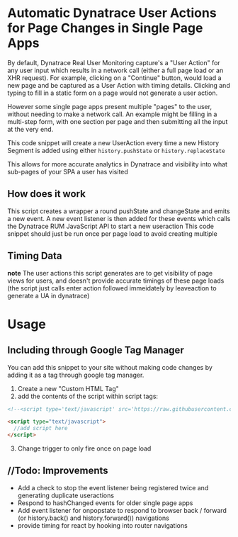 # Automatic Dynatrace User Actions for Page Changes in Single Page Apps
By default, Dynatrace Real User Monitoring capture's a "User Action" for any user input which results in a network call (either a full page load or an XHR request). For example, clicking on a "Continue" button, would load a new page and be captured as a User Action with timing details. Clicking and typing to fill in a static form on a page would not generate a user action. 

However some single page apps present multiple "pages" to the user, without needing to make a network call. An example might be filling in a multi-step form, with one section per page and then submitting all the input at the very end.

This code snippet will create a new UserAction every time a new History Segment is added using either `history.pushState` or `history.replaceState`

This allows for more accurate analytics in Dynatrace and visibility into what sub-pages of your SPA a user has visited

## How does it work
This script creates a wrapper a round pushState and changeState and emits a new event.
A new event listener is then added for these events which calls the Dynatrace RUM JavaScript API to start a new useraction
This code snippet should just be run once per page load to avoid creating multiple 

## Timing Data
**note** The user actions this script generates are to get visibility of page views for users, and doesn't provide accurate timings of these page loads
(the script just calls enter action followed immeidately by leaveaction to generate a UA in dynatrace) 

# Usage 
## Including through Google Tag Manager
You can add this snippet to your site without making code changes by adding it as a tag through google tag manager. 
1) Create a new "Custom HTML Tag"
2) add the contents of the script within script tags: 
```html
<!--<script type='text/javascript' src='https://raw.githubusercontent.com/HAtree/spa-autoinjector/master/monkeypatch.js'></script>-->

<script type="text/javascript">
  //add script here
</script>
```
3) Change trigger to only fire once on page load

## //Todo: Improvements
* Add a check to stop the event listener being registered twice and generating duplicate useractions
* Respond to hashChanged events for older single page apps
* Add event listener for onpopstate to respond to browser back / forward (or history.back() and history.forward()) navigations
* provide timing for react by hooking into router navigations

